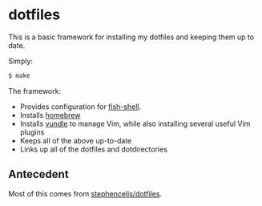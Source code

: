 # dotfiles

This is a basic framework for installing my dotfiles and keeping them up to date.

Simply:

``` sh
$ make
```

The framework:
 * Provides configuration for [fish-shell][fish].
 * Installs [homebrew][homebrew]
 * Installs [vundle][vundle] to manage Vim, while also installing several useful Vim plugins
 * Keeps all of the above up-to-date
 * Links up all of the dotfiles and dotdirectories

## Antecedent
Most of this comes from [stephencelis/dotfiles][antecedent].

[antecedent]: https://github.com/stephencelis/dotfiles
[fish]: https://github.com/fish-shell/fish-shell
[homebrew]: https://github.com/mxcl/homebrew
[vundle]: https://github.com/gmarik/vundle
[zsh]: https://github.com/zsh-users/zsh
